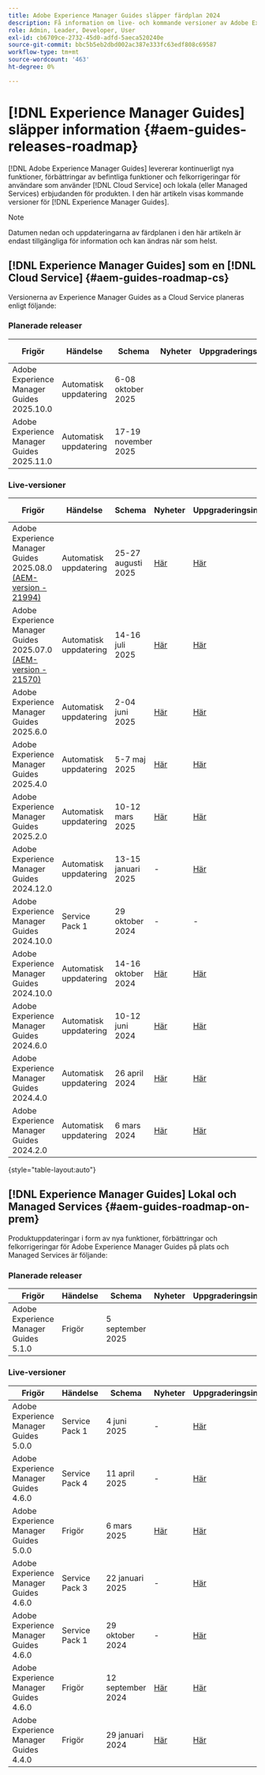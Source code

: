 ```yaml
---
title: Adobe Experience Manager Guides släpper färdplan 2024
description: Få information om live- och kommande versioner av Adobe Experience Manager Guides On-Prem och Adobe Experience Manager Guides as a Cloud Service
role: Admin, Leader, Developer, User
exl-id: cb6709ce-2732-45d0-adfd-5aeca520240e
source-git-commit: bbc5b5eb2dbd002ac387e333fc63edf808c69587
workflow-type: tm+mt
source-wordcount: '463'
ht-degree: 0%

---
```


# [!DNL Experience Manager Guides] släpper information {#aem-guides-releases-roadmap}

[!DNL Adobe Experience Manager Guides] levererar kontinuerligt nya funktioner, förbättringar av befintliga funktioner och felkorrigeringar för användare som använder [!DNL Cloud Service] och lokala (eller Managed Services) erbjudanden för produkten. I den här artikeln visas kommande versioner för [!DNL Experience Manager Guides].

>[!NOTE]
>
>Datumen nedan och uppdateringarna av färdplanen i den här artikeln är endast tillgängliga för information och kan ändras när som helst.

## [!DNL Experience Manager Guides] som en [!DNL Cloud Service] {#aem-guides-roadmap-cs}

Versionerna av Experience Manager Guides as a Cloud Service planeras enligt följande:

### Planerade releaser


| Frigör | Händelse | Schema | Nyheter | Uppgraderingsinstruktioner | Åtgärdade problem | Status |
|---|---|---|---|---|---|---|
| Adobe Experience Manager Guides 2025.10.0 | Automatisk uppdatering | 6-08 oktober 2025 |  |  |  | Mål |
| Adobe Experience Manager Guides 2025.11.0 | Automatisk uppdatering | 17-19 november 2025 |  |  |  | Mål |

### Live-versioner

| Frigör | Händelse | Schema | Nyheter | Uppgraderingsinstruktioner | Åtgärdade problem | Status |
|---|---|---|---|---|---|---|
| Adobe Experience Manager Guides 2025.08.0 <br> [(AEM-version - 21994)](https://experienceleague.adobe.com/en/docs/experience-manager-cloud-service/content/release-notes/maintenance/latest) | Automatisk uppdatering | 25-27 augusti 2025 | [Här](whats-new-2025-08-0.md) | [Här](upgrade-instructions-2025-08-0.md) | [Här](fixed-issues-2025-08-0.md) | Uppdaterat |
| Adobe Experience Manager Guides 2025.07.0 <br> [(AEM-version - 21570)](https://experienceleague.adobe.com/en/docs/experience-manager-cloud-service/content/release-notes/maintenance/2025/2025-7-0?lang=en#21570) | Automatisk uppdatering | 14-16 juli 2025 | [Här](whats-new-2025-07-0.md) | [Här](upgrade-instructions-2025-07-0.md) | [Här](fixed-issues-2025-07-0.md) | Uppdaterat |
| Adobe Experience Manager Guides 2025.6.0 | Automatisk uppdatering | 2-04 juni 2025 | [Här](whats-new-2025-06-0.md) | [Här](upgrade-instructions-2025-06-0.md) | [Här](fixed-issues-2025-06-0.md) | Uppdaterat |
| Adobe Experience Manager Guides 2025.4.0 | Automatisk uppdatering | 5-7 maj 2025 | [Här](whats-new-2025-04-0.md) | [Här](upgrade-instructions-2025-04-0.md) | [Här](fixed-issues-2025-04-0.md) | Uppdaterat |
| Adobe Experience Manager Guides 2025.2.0 | Automatisk uppdatering | 10-12 mars 2025 | [Här](whats-new-2025-02-0.md) | [Här](upgrade-instructions-2025-02-0.md) | [Här](fixed-issues-2025-02-0.md) | Uppdaterat |
| Adobe Experience Manager Guides 2024.12.0 | Automatisk uppdatering | 13-15 januari 2025 | - | [Här](upgrade-instructions-2024-12-0.md) | [Här](fixed-issues-2024-12-0.md) | Uppdaterat |
| Adobe Experience Manager Guides 2024.10.0 | Service Pack 1 | 29 oktober 2024 | - | - | [Här](fixed-issues-2024-10-0-sp1.md) | Uppdaterat |
| Adobe Experience Manager Guides 2024.10.0 | Automatisk uppdatering | 14-16 oktober 2024 | [Här](whats-new-2024-10-0.md) | [Här](upgrade-instructions-2024-10-0.md) | [Här](fixed-issues-2024-10-0.md) | Uppdaterat |
| Adobe Experience Manager Guides 2024.6.0 | Automatisk uppdatering | 10-12 juni 2024 | [Här](whats-new-2024-06-0.md) | [Här](upgrade-instructions-2024-06-0.md) | [Här](fixed-issues-2024-06-0.md) | Uppdaterat |
| Adobe Experience Manager Guides 2024.4.0 | Automatisk uppdatering | 26 april 2024 | [Här](whats-new-2024-04-0.md) | [Här](upgrade-instructions-2024-04-0.md) | [Här](fixed-issues-2024-04-0.md) | Uppdaterat |
| Adobe Experience Manager Guides 2024.2.0 | Automatisk uppdatering | 6 mars 2024 | [Här](whats-new-2024-2-0.md) | [Här](upgrade-instructions-2024-2-0.md) | [Här](fixed-issues-2024-2-0.md) | Uppdaterat |

{style="table-layout:auto"}



## [!DNL Experience Manager Guides] Lokal och Managed Services {#aem-guides-roadmap-on-prem}

Produktuppdateringar i form av nya funktioner, förbättringar och felkorrigeringar för Adobe Experience Manager Guides på plats och Managed Services är följande:

### Planerade releaser

| Frigör | Händelse | Schema | Nyheter | Uppgraderingsinstruktioner | Status |
|---|---|---|---|---|---|
| Adobe Experience Manager Guides 5.1.0 | Frigör | 5 september 2025 |  |  | Mål |

### Live-versioner

| Frigör | Händelse | Schema | Nyheter | Uppgraderingsinstruktioner | Status |
|---|---|---|---|---|---|
| Adobe Experience Manager Guides 5.0.0 | Service Pack 1 | 4 juni 2025 | - | [Här](upgrade-instructions-5-0-0-sp1.md) | Frisläppt |
| Adobe Experience Manager Guides 4.6.0 | Service Pack 4 | 11 april 2025 | - | [Här](upgrade-instructions-4-6-0-sp4.md) | Frisläppt |
| Adobe Experience Manager Guides 5.0.0 | Frigör | 6 mars 2025 | [Här](whats-new-5-0-0.md) | [Här](upgrade-instructions-5-0-0.md) | Frisläppt |
| Adobe Experience Manager Guides 4.6.0 | Service Pack 3 | 22 januari 2025 | - | [Här](upgrade-instructions-4-6-0-sp2.md) | Frisläppt |
| Adobe Experience Manager Guides 4.6.0 | Service Pack 1 | 29 oktober 2024 | - | [Här](upgrade-instructions-4-6-0-sp1.md) | Frisläppt |
| Adobe Experience Manager Guides 4.6.0 | Frigör | 12 september 2024 | [Här](whats-new-4-6.md) | [Här](upgrade-instructions-4-6-0.md) | Frisläppt |
| Adobe Experience Manager Guides 4.4.0 | Frigör | 29 januari 2024 | [Här](whats-new-4-4.md) | [Här](upgrade-instructions-4-4.md) | Frisläppt |



